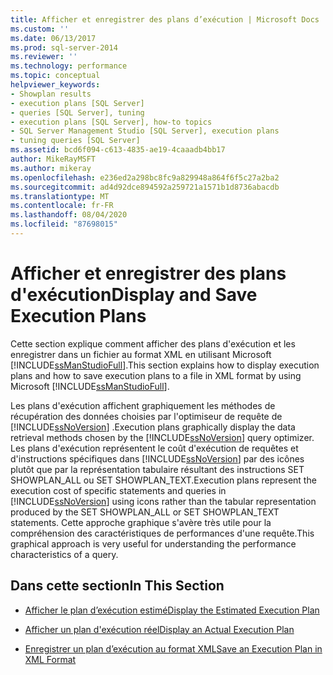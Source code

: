 ```yaml
---
title: Afficher et enregistrer des plans d’exécution | Microsoft Docs
ms.custom: ''
ms.date: 06/13/2017
ms.prod: sql-server-2014
ms.reviewer: ''
ms.technology: performance
ms.topic: conceptual
helpviewer_keywords:
- Showplan results
- execution plans [SQL Server]
- queries [SQL Server], tuning
- execution plans [SQL Server], how-to topics
- SQL Server Management Studio [SQL Server], execution plans
- tuning queries [SQL Server]
ms.assetid: bcd6f094-c613-4835-ae19-4caaadb4bb17
author: MikeRayMSFT
ms.author: mikeray
ms.openlocfilehash: e236ed2a298bc8fc9a829948a864f6f5c27a2ba2
ms.sourcegitcommit: ad4d92dce894592a259721a1571b1d8736abacdb
ms.translationtype: MT
ms.contentlocale: fr-FR
ms.lasthandoff: 08/04/2020
ms.locfileid: "87698015"
---
```

# <a name="display-and-save-execution-plans"></a><span data-ttu-id="f9da2-102">Afficher et enregistrer des plans d'exécution</span><span class="sxs-lookup"><span data-stu-id="f9da2-102">Display and Save Execution Plans</span></span>
  <span data-ttu-id="f9da2-103">Cette section explique comment afficher des plans d'exécution et les enregistrer dans un fichier au format XML en utilisant Microsoft [!INCLUDE[ssManStudioFull](../../includes/ssmanstudiofull-md.md)].</span><span class="sxs-lookup"><span data-stu-id="f9da2-103">This section explains how to display execution plans and how to save execution plans to a file in XML format by using Microsoft [!INCLUDE[ssManStudioFull](../../includes/ssmanstudiofull-md.md)].</span></span>  
  
 <span data-ttu-id="f9da2-104">Les plans d'exécution affichent graphiquement les méthodes de récupération des données choisies par l'optimiseur de requête de [!INCLUDE[ssNoVersion](../../includes/ssnoversion-md.md)] .</span><span class="sxs-lookup"><span data-stu-id="f9da2-104">Execution plans graphically display the data retrieval methods chosen by the [!INCLUDE[ssNoVersion](../../includes/ssnoversion-md.md)] query optimizer.</span></span> <span data-ttu-id="f9da2-105">Les plans d'exécution représentent le coût d'exécution de requêtes et d'instructions spécifiques dans [!INCLUDE[ssNoVersion](../../includes/ssnoversion-md.md)] par des icônes plutôt que par la représentation tabulaire résultant des instructions SET SHOWPLAN_ALL ou SET SHOWPLAN_TEXT.</span><span class="sxs-lookup"><span data-stu-id="f9da2-105">Execution plans represent the execution cost of specific statements and queries in [!INCLUDE[ssNoVersion](../../includes/ssnoversion-md.md)] using icons rather than the tabular representation produced by the SET SHOWPLAN_ALL or SET SHOWPLAN_TEXT statements.</span></span> <span data-ttu-id="f9da2-106">Cette approche graphique s'avère très utile pour la compréhension des caractéristiques de performances d'une requête.</span><span class="sxs-lookup"><span data-stu-id="f9da2-106">This graphical approach is very useful for understanding the performance characteristics of a query.</span></span>  
  
## <a name="in-this-section"></a><span data-ttu-id="f9da2-107">Dans cette section</span><span class="sxs-lookup"><span data-stu-id="f9da2-107">In This Section</span></span>  
  
-   [<span data-ttu-id="f9da2-108">Afficher le plan d’exécution estimé</span><span class="sxs-lookup"><span data-stu-id="f9da2-108">Display the Estimated Execution Plan</span></span>](display-the-estimated-execution-plan.md)  
  
-   [<span data-ttu-id="f9da2-109">Afficher un plan d'exécution réel</span><span class="sxs-lookup"><span data-stu-id="f9da2-109">Display an Actual Execution Plan</span></span>](display-an-actual-execution-plan.md)  
  
-   [<span data-ttu-id="f9da2-110">Enregistrer un plan d’exécution au format XML</span><span class="sxs-lookup"><span data-stu-id="f9da2-110">Save an Execution Plan in XML Format</span></span>](save-an-execution-plan-in-xml-format.md)  
  
  
